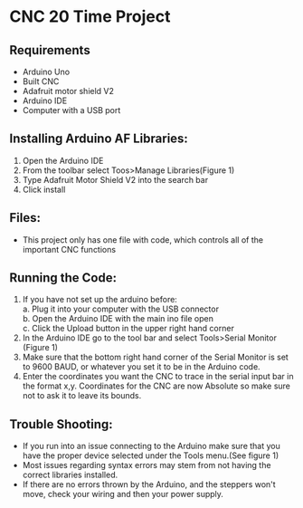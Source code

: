 # CNC 20 Time Project
## Requirements
* Arduino Uno
* Built CNC
* Adafruit motor shield V2
* Arduino IDE
* Computer with a USB port
## Installing Arduino AF Libraries:
1. Open the Arduino IDE
2. From the toolbar select Toos>Manage Libraries(Figure 1)
3. Type Adafruit Motor Shield V2 into the search bar
4. Click install
## Files:
* This project only has one file with code, which controls all of the important CNC functions
## Running the Code:
1. If you have not set up the arduino before:  
    a. Plug it into your computer with the USB connector  
    b. Open the Arduino IDE with the main ino file open  
    c. Click the Upload button in the upper right hand corner  
2. In the Arduino IDE go to the tool bar and select Tools>Serial Monitor (Figure 1)
3. Make sure that the bottom right hand corner of the Serial Monitor is set to 9600 BAUD, or whatever you set it to be in the Arduino code.
4. Enter the coordinates you want the CNC to trace in the serial input bar in the format x,y. Coordinates for the CNC are now Absolute so make sure not to ask it to leave its bounds.
## Trouble Shooting:
* If you run into an issue connecting to the Arduino make sure that you have the proper device selected under the Tools menu.(See figure 1)
* Most issues regarding syntax errors may stem from not having the correct libraries installed.
* If there are no errors thrown by the Arduino, and the steppers won't move, check your wiring and then your power supply.
